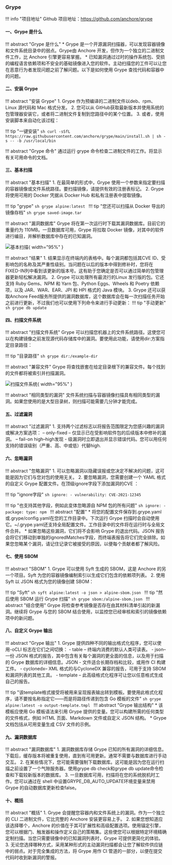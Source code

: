 
### Grype

!!! info "项目地址"
    Github 项目地址：https://github.com/anchore/grype
 
#### 一、Grype 是什么

!!! abstract "Grype 是什么"
    * Grype 是一个开源漏洞扫描器，可以发现容器镜像和文件系统目录中的弱点。Grype由 Anchore 开发，但作为一个独立的二进制文件工作，比 Anchore 引擎更容易掌握。
    * 已知漏洞通过过时的操作系统包、受损的编程语言依赖项和不安全的基础镜像进入您的软件。主动扫描您的工件可以让您在恶意行为者发现问题之前了解问题。以下是如何使用 Grype 查找代码和容器中的问题。

#### 二、安装 Grype

!!! abstract "安装 Grype"
    1. Grype 作为预编译的二进制文件以deb、rpm、Linux 源代码和 Mac 格式分发。
    2. 您可以从 GitHub获取最新版本并使用系统的包管理器安装它，或者将二进制文件复制到您路径中的某个位置。
    3. 或者，使用安装脚本来自动化该过程：

!!! tip "一键安装"
    ```sh
    curl -sSfL https://raw.githubusercontent.com/anchore/grype/main/install.sh | sh -s -- -b /usr/local/bin
    ```

!!! abstract "Grype 命令"
    通过运行 grype 命令检查二进制文件的工作。将显示有关可用命令的文档。

#### 三、基本扫描

!!! abstract "基本扫描"
    1. 在最简单的形式中，Grype 使用一个参数来指定要扫描的容器镜像或文件系统路径。要扫描镜像，请提供有效的注册表标记。
    2. Grype 将使用可用的 Docker 凭据从 Docker Hub 和私有注册表中提取镜像。

!!! tip "grype"
    ```sh
    grype alpine:latest
    ```
!!! tip "您还可以扫描从 Docker 导出的镜像存档"
    ```sh
    grype saved-image.tar
    ```

!!! abstract "漏洞数据库"
    Grype 将在第一次运行时下载其漏洞数据库。目前它的重量约为 110MB。一旦数据库可用，Grype 将拉取 Docker 镜像，对其中的软件进行编目，并解析数据库中存在的已知漏洞。

![基本扫描](../img/question/grype1.png){ width="95%" }

!!! abstract "结果"
    1. 结果显示在终端内的表格中。每个漏洞都包括其CVE ID、受影响包的名称及其严重性级别。当问题在以后的版本中得到修补时，您将在FIXED-IN列中看到该更新的版本号。这有助于您确定是否可以通过简单的包管理器更新轻松解决漏洞。
    2. Grype 可以处理所有最流行的Linux 发行版的包。它还支持 Ruby Gems、NPM 和 Yarn 包、Python Eggs、Wheels 和 Poetry 依赖项，以及 JAR、WAR、EAR、JPI 和 HPI 格式的 Java 模块。
    3. Grype 还可以获取Anchore Feed服务所提供的漏洞数据库，这个数据库会在每一次扫描任务开始之前进行更新，不过我们也可以使用下列命令来进行手动更新：
!!! tip "手动更新"
    ```sh
    grype db update
    ```

#### 四、扫描文件系统

!!! abstract "扫描文件系统"
    Grype 可以扫描您机器上的文件系统路径。这使您可以在构建镜像之前发现源代码存储库中的漏洞。要使用此功能，请使用dir:方案指定目录路径：

!!! tip "目录路径"
    ```sh
    grype dir:/example-dir
    ```

!!! abstract "兼容文件"
    Grype 将查找嵌套在给定目录根下的兼容文件。每个找到的文件都将被索引并扫描漏洞。

![扫描文件系统](../img/question/grype2.png){ width="95%" }

!!! abstract "相同类型的漏洞"
    文件系统扫描与容器镜像扫描具有相同类型的漏洞。如果您使用的是大型目录树，则扫描可能需要几分钟才能完成。

#### 五、过滤漏洞

!!! abstract "过滤漏洞"
    1. 支持两个过滤标志以将报告范围限定为您感兴趣的漏洞或解决方案选项：
        – only-fixed – 仅显示已在受影响软件包的后续版本中修补的漏洞。
        – fail-on high–high发现 - 级漏洞时立即退出并显示错误代码。您可以用任何支持的错误级别（严重、高、中或低）代替high.

#### 六、忽略漏洞

!!! abstract "忽略漏洞"
    1. 可以忽略漏洞以隐藏误报或您决定不解决的问题，这可能是因为它们与您对包的使用无关。
    2. 要忽略漏洞，您需要创建一个 YAML 格式的自定义 Grype 配置文件。在顶级ignore字段下添加漏洞的CVE ：

!!! tip "ignore字段"
    ```sh
        ignore:
           - vulnerability: CVE-2021-12345
    ```

!!! tip "也支持其他字段，例如此变体忽略源自 NPM 包的所有问题"
    ```sh
        ignore:
            - package:
                type: npm
    ```
!!! abstract "配置"
    * 将您的配置文件保存到.grype.yaml或.grype/config.yaml在您的工作目录中。下次运行 Grype 扫描时会自动使用它。~/.grype.yaml还支持全局配置文件。工作目录中的文件将在运行时与全局文件合并。
    * 如果忽略这些漏洞，它们将不会影响 Grype 的退出代码。JSON 报告会将它们移动到单独的ignoredMatches字段，而终端表报告将它们完全排除。如果您忽略某个漏洞，请记住记录它被接受的原因，以便每个贡献者都了解风险。

#### 七、使用 SBOM

!!! abstract "SBOM"
    1. Grype 可以使用 Syft 生成的 SBOM，这是 Anchore 的另一个项目。Syft 为您的容器镜像编制索引以生成它们包含的依赖项列表。
    2. 使用 Syft 以 JSON 格式为您的镜像创建 SBOM：

!!! tip "Syft"
    ```sh
    syft alpine:latest -o json > alpine-sbom.json
    ```
!!! tip "然后使用 SBOM 运行 Grype 扫描"
    ```sh
    grype sbom:/alpine-sbom.json
    ```
!!! abstract "结合使用"
    Grype 将检查参考镜像是否存在由其材料清单引起的新漏洞。继续将 Grype 与您的 SBOM 结合使用，以监控您已经审核和索引的镜像依赖项中的新问题。

#### 八、自定义 Grype 输出

!!! abstract "Grype 输出"
    1. Grype 提供四种不同的输出格式化程序，您可以使用-oCLI 标志在它们之间切换：
        - table – 终端内消费的默认人类可读表。
        - json– 一份 JSON 格式的报告，其中包含有关每个漏洞的更全面的信息，以及用于扫描的 Grype 数据库的详细信息。JSON
        - 文件适合长期存档和比较，或用作 CI 构建工件。
        - cyclonedx– XML 格式的与CycloneDX 兼容的报告，可用于支持 SBOM 和漏洞列表的其他工具。
        - template – 此高级格式化程序可让您以任意格式生成自己的报告。

!!! tip "该template格式接受将被用来呈现报表输出转到模板。要使用此格式化程序，请不要按名称指定它——而是将路径传递到包含 Go 模板的文件"
    ```sh
    grype alpine:latest -o output-template.tmpl
    ```
!!! abstract "Grype 输出结构"
    * 该模板应使用 Go 模板语法来引用 Grype 提供的变量。您可以构建所需的任何类型的文件格式，例如 HTML 页面、Markdown 文件或自定义 JSON 结构。
    * Grype 文档包括从可用变量生成 CSV 文件的示例。

#### 九、漏洞数据库

!!! abstract "漏洞数据库"
    1. 漏洞数据库存储 Grype 已知的所有漏洞的详细信息。下载后，缓存版本将被重复使用，直到有可用更新。通常不需要与数据库进行手动交互。
    2. 在某些情况下，您可能需要强制下载数据库。这可能是因为您在运行扫描之前设置了一个气隙服务器。使用grype db check和grype db update命令检查和下载较新版本的数据库。
    3. 一旦数据库可用，扫描将在您的系统脱机时工作。您可以通过在 shell 中设置GRYPE_DB_AUTO_UPDATE环境变量来禁用 Grype 的自动数据库更新检查false。

#### 十、概括

!!! abstract "概括"
    1. Grype 会提醒您容器内和文件系统上的漏洞。作为一个独立的 CLI 二进制文件，它比完整的 Anchore 安装更容易上手。
    2. 如果您想知道应该选择哪个，Anchore 的价值在于其可扩展性和高级配置选项。使用锚定引擎，您可以根据门、触发器和操作定义自己的策略集。这些使您可以根据特定环境精确定制扫描。当您只需要镜像中的已知漏洞列表时，Grype 可提供更简化的体验。
    3. 无论您选择哪种方式，采用某种形式的主动漏洞扫描都会让您了解软件供应链中的弱点。对于完全集成的方法，将 Grype 用作 CI 管道的一部分，以便在提交代码时收到新漏洞的警报。
